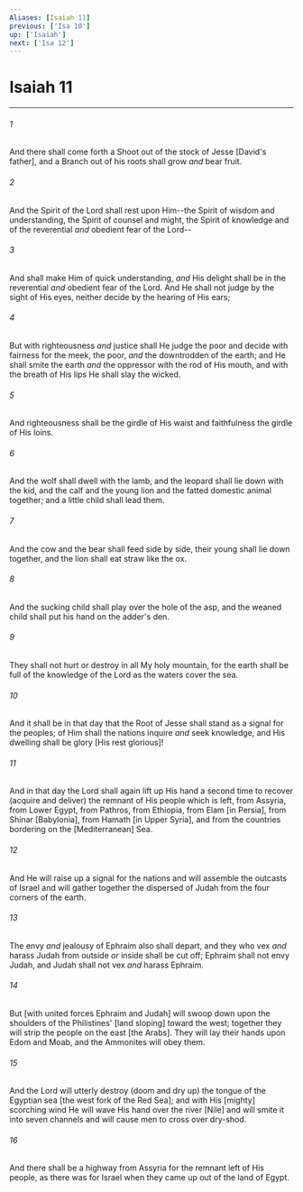 ```yaml
---
Aliases: [Isaiah 11]
previous: ['Isa 10']
up: ['Isaiah']
next: ['Isa 12']
---
```

# Isaiah 11

***














###### 1 






And there shall come forth a Shoot out of the stock of Jesse [David's father], and a Branch out of his roots shall grow _and_ bear fruit. 













###### 2 






And the Spirit of the Lord shall rest upon Him--the Spirit of wisdom and understanding, the Spirit of counsel and might, the Spirit of knowledge and of the reverential _and_ obedient fear of the Lord-- 













###### 3 






And shall make Him of quick understanding, _and_ His delight shall be in the reverential _and_ obedient fear of the Lord. And He shall not judge by the sight of His eyes, neither decide by the hearing of His ears; 













###### 4 






But with righteousness _and_ justice shall He judge the poor and decide with fairness for the meek, the poor, _and_ the downtrodden of the earth; and He shall smite the earth _and_ the oppressor with the rod of His mouth, and with the breath of His lips He shall slay the wicked. 













###### 5 






And righteousness shall be the girdle of His waist and faithfulness the girdle of His loins. 













###### 6 






And the wolf shall dwell with the lamb, and the leopard shall lie down with the kid, and the calf and the young lion and the fatted domestic animal together; and a little child shall lead them. 













###### 7 






And the cow and the bear shall feed side by side, their young shall lie down together, and the lion shall eat straw like the ox. 













###### 8 






And the sucking child shall play over the hole of the asp, and the weaned child shall put his hand on the adder's den. 













###### 9 






They shall not hurt or destroy in all My holy mountain, for the earth shall be full of the knowledge of the Lord as the waters cover the sea. 













###### 10 






And it shall be in that day that the Root of Jesse shall stand as a signal for the peoples; of Him shall the nations inquire _and_ seek knowledge, and His dwelling shall be glory [His rest glorious]! 













###### 11 






And in that day the Lord shall again lift up His hand a second time to recover (acquire and deliver) the remnant of His people which is left, from Assyria, from Lower Egypt, from Pathros, from Ethiopia, from Elam [in Persia], from Shinar [Babylonia], from Hamath [in Upper Syria], and from the countries bordering on the [Mediterranean] Sea. 













###### 12 






And He will raise up a signal for the nations and will assemble the outcasts of Israel and will gather together the dispersed of Judah from the four corners of the earth. 













###### 13 






The envy _and_ jealousy of Ephraim also shall depart, and they who vex _and_ harass Judah from outside _or_ inside shall be cut off; Ephraim shall not envy Judah, and Judah shall not vex _and_ harass Ephraim. 













###### 14 






But [with united forces Ephraim and Judah] will swoop down upon the shoulders of the Philistines' [land sloping] toward the west; together they will strip the people on the east [the Arabs]. They will lay their hands upon Edom and Moab, and the Ammonites will obey them. 













###### 15 






And the Lord will utterly destroy (doom and dry up) the tongue of the Egyptian sea [the west fork of the Red Sea]; and with His [mighty] scorching wind He will wave His hand over the river [Nile] and will smite it into seven channels and will cause men to cross over dry-shod. 













###### 16 






And there shall be a highway from Assyria for the remnant left of His people, as there was for Israel when they came up out of the land of Egypt.
